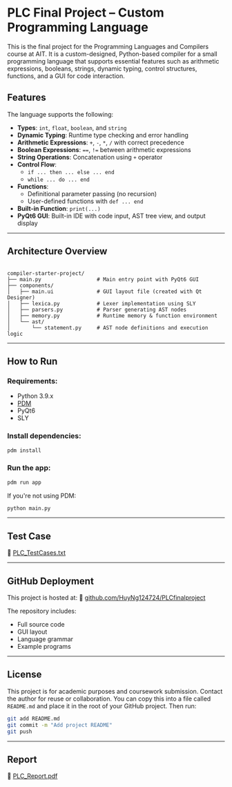# PLC Final Project – Custom Programming Language

This is the final project for the Programming Languages and Compilers course at AIT. It is a custom-designed, Python-based compiler for a small programming language that supports essential features such as arithmetic expressions, booleans, strings, dynamic typing, control structures, functions, and a GUI for code interaction.

## Features

The language supports the following:

- **Types**: `int`, `float`, `boolean`, and `string`
- **Dynamic Typing**: Runtime type checking and error handling
- **Arithmetic Expressions**: `+`, `-`, `*`, `/` with correct precedence
- **Boolean Expressions**: `==`, `!=` between arithmetic expressions
- **String Operations**: Concatenation using `+` operator
- **Control Flow**: 
  - `if ... then ... else ... end`
  - `while ... do ... end`
- **Functions**: 
  - Definitional parameter passing (no recursion)
  - User-defined functions with `def ... end`
- **Built-in Function**: `print(...)`
- **PyQt6 GUI**: Built-in IDE with code input, AST tree view, and output display

---

## Architecture Overview

```

compiler-starter-project/
├── main.py                  # Main entry point with PyQt6 GUI
├── components/
│   ├── main.ui              # GUI layout file (created with Qt Designer)
│   ├── lexica.py            # Lexer implementation using SLY
│   ├── parsers.py           # Parser generating AST nodes
│   ├── memory.py            # Runtime memory & function environment
│   └── ast/
│       └── statement.py     # AST node definitions and execution logic

````

---

## How to Run

### Requirements:
- Python 3.9.x
- [PDM](https://pdm.fming.dev/latest/)
- PyQt6
- SLY

### Install dependencies:

```bash
pdm install
````

### Run the app:

```bash
pdm run app
```

If you're not using PDM:

```bash
python main.py
```

---

## Test Case

🔗 [PLC_TestCases.txt](https://drive.google.com/file/d/12nlVkE89-ybLJpDnNhudh58GF2KjKQmZ/view?usp=sharing)

---

## GitHub Deployment

This project is hosted at:
🔗 [github.com/HuyNg124724/PLCfinalproject](https://github.com/HuyNg124724/PLCfinalproject)

The repository includes:

* Full source code
* GUI layout
* Language grammar
* Example programs

---

## License

This project is for academic purposes and coursework submission. Contact the author for reuse or collaboration. You can copy this into a file called `README.md` and place it in the root of your GitHub project. Then run:

```bash
git add README.md
git commit -m "Add project README"
git push
````

---

## Report

🔗 [PLC_Report.pdf](https://drive.google.com/file/d/1hz6Cc6z2DgtJafbvWGOUlF4NSKrF6x03/view?usp=sharing)
